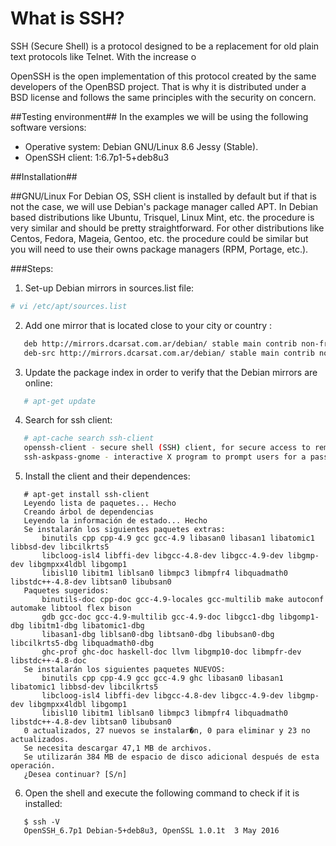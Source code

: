 # What is SSH? 

SSH (Secure Shell) is a protocol designed to be a replacement for old plain text protocols like Telnet.
With the increase o

OpenSSH is the open implementation of this protocol created by the same developers of the OpenBSD project. 
That is why it is distributed under a BSD license and follows the same principles with the security on concern.

##Testing environment##
In the examples we will be using the following software versions:
- Operative system: Debian GNU/Linux 8.6 Jessy (Stable).
- OpenSSH client: 1:6.7p1-5+deb8u3

##Installation##

##GNU/Linux
For Debian OS, SSH client is installed by default but if that is not the case, we will use Debian's package
manager called APT. In Debian based distributions like Ubuntu, Trisquel, Linux Mint, etc. the procedure is 
very similar and should be pretty straightforward.
For other distributions like Centos, Fedora, Mageia, Gentoo, etc. the procedure could be similar but
you will need to use their owns package managers (RPM, Portage, etc.).

###Steps:

1. Set-up Debian mirrors in sources.list file:
```bash
# vi /etc/apt/sources.list
```
2. Add one mirror that is located close to your city or country :
```bash
   deb http://mirrors.dcarsat.com.ar/debian/ stable main contrib non-free
   deb-src http://mirrors.dcarsat.com.ar/debian/ stable main contrib non-free
```
3. Update the package index in order to verify that the Debian mirrors are online:
```bash
   # apt-get update
```
4. Search for ssh client: 
```bash
   # apt-cache search ssh-client
   openssh-client - secure shell (SSH) client, for secure access to remote machines
   ssh-askpass-gnome - interactive X program to prompt users for a passphrase for ssh-add
```
5. Install the client and their dependences:
```ShellSession
   # apt-get install ssh-client
   Leyendo lista de paquetes... Hecho
   Creando árbol de dependencias       
   Leyendo la información de estado... Hecho
   Se instalarán los siguientes paquetes extras:
       binutils cpp cpp-4.9 gcc gcc-4.9 libasan0 libasan1 libatomic1 libbsd-dev libcilkrts5
       libcloog-isl4 libffi-dev libgcc-4.8-dev libgcc-4.9-dev libgmp-dev libgmpxx4ldbl libgomp1
       libisl10 libitm1 liblsan0 libmpc3 libmpfr4 libquadmath0 libstdc++-4.8-dev libtsan0 libubsan0
   Paquetes sugeridos:
       binutils-doc cpp-doc gcc-4.9-locales gcc-multilib make autoconf automake libtool flex bison
       gdb gcc-doc gcc-4.9-multilib gcc-4.9-doc libgcc1-dbg libgomp1-dbg libitm1-dbg libatomic1-dbg
       libasan1-dbg liblsan0-dbg libtsan0-dbg libubsan0-dbg libcilkrts5-dbg libquadmath0-dbg
       ghc-prof ghc-doc haskell-doc llvm libgmp10-doc libmpfr-dev libstdc++-4.8-doc
   Se instalarán los siguientes paquetes NUEVOS:
       binutils cpp cpp-4.9 gcc gcc-4.9 ghc libasan0 libasan1 libatomic1 libbsd-dev libcilkrts5
       libcloog-isl4 libffi-dev libgcc-4.8-dev libgcc-4.9-dev libgmp-dev libgmpxx4ldbl libgomp1
       libisl10 libitm1 liblsan0 libmpc3 libmpfr4 libquadmath0 libstdc++-4.8-dev libtsan0 libubsan0
   0 actualizados, 27 nuevos se instalar�n, 0 para eliminar y 23 no actualizados.
   Se necesita descargar 47,1 MB de archivos.
   Se utilizarán 384 MB de espacio de disco adicional después de esta operación.
   ¿Desea continuar? [S/n]
```
6. Open the shell and execute the following command to check if it is installed:
```Shell
   $ ssh -V
   OpenSSH_6.7p1 Debian-5+deb8u3, OpenSSL 1.0.1t  3 May 2016
```
